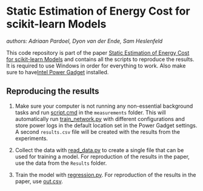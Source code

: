 # Static Estimation of Energy Cost for scikit-learn Models
_authors: Adriaan Pardoel, Dyon van der Ende, Sam Heslenfeld_

This code repository is part of the paper [Static Estimation of Energy Cost for 
scikit-learn Models](https://www.overleaf.com/read/qmjhdybsrfzr) and contains
all the scripts to reproduce the results.
It is required to use Windows in order for everything to work.
Also make sure to have[Intel Power Gadget](https://www.intel.com/content/www/us/en/developer/articles/tool/power-gadget.html)
installed.

## Reproducing the results

1. Make sure your computer is not running any non-essential background tasks and
run [script.cmd](/measurements/script.cmd) in the `measurements` folder.
This will automatically run [train_network.py](/measurements/train_network.py) with
different configurations and store power logs in the default location set in the Power 
Gadget settings. 
A second `results.csv` file will be created with the results from the experiments.

2. Collect the data with [read_data.py](/analysis/read_data.py) to create a single
file that can be used for training a model.
For reproduction of the results in the paper, use the data from the `Results` folder.

3. Train the model with [regression.py](/analysis/regression.py). 
For reproduction of the results in the paper, use [out.csv](/analysis/out.csv).